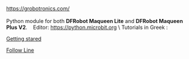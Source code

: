 https://grobotronics.com/
<br/> <br/>
Python module for both **DFRobot Maqueen Lite** and **DFRobot Maqueen Plus V2**.
&nbsp;&nbsp;
Editor: https://python.microbit.org
\\
Tutorials in Greek :

[Getting stared](https://blog.grobotronics.com/?p=3251)

[Follow Line](https://blog.grobotronics.com/?p=3327)


